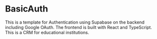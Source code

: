 # BasicAuth

This is a template for Authentication using Supabase on the backend including Google OAuth. The frontend is built with React and TypeScript. This is a CRM for educational institutions.
